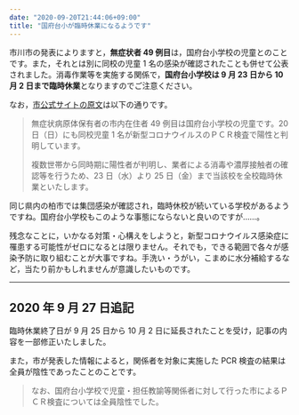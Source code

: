 ```yaml
---
date: "2020-09-20T21:44:06+09:00"
title: "国府台小が臨時休業になるようです"
---
```


市川市の発表によりますと，**無症状者 49 例目**は，国府台小学校の児童とのことです。また，それとは別に同校の児童 1 名の感染が確認されたことも併せて公表されました。消毒作業等を実施する関係で，**国府台小学校は 9 月 23 日から 10 月 2 日まで臨時休業**となりますのでご注意ください。

なお，[市公式サイトの原文](https://www.city.ichikawa.lg.jp/pub01/hasseijokyo.html)は以下の通りです。

> 無症状病原体保有者の市内在住者 49 例目は国府台小学校の児童です。20 日（日）にも同校児童 1 名が新型コロナウイルスのＰＣＲ検査で陽性と判明しています。
>
> 複数世帯から同時期に陽性者が判明し、業者による消毒や濃厚接触者の確認等を行うため、23 日（水）より 25 日（金）まで当該校を全校臨時休業といたします。

同じ県内の柏市では集団感染が確認され，臨時休校が続いている学校があるようですね。国府台小学校もこのような事態にならないと良いのですが……。

残念なことに，いかなる対策・心構えをしようと，新型コロナウイルス感染症に罹患する可能性がゼロになるとは限りません。それでも，できる範囲で各々が感染予防に取り組むことが大事ですね。手洗い・うがい，こまめに水分補給するなど，当たり前かもしれませんが意識したいものです。

---

## 2020 年 9 月 27 日追記

臨時休業終了日が 9 月 25 日から 10 月 2 日に延長されたことを受け，記事の内容を一部修正いたしました。

また，市が発表した情報によると，関係者を対象に実施した PCR 検査の結果は全員が陰性であったことのことです。

> なお、国府台小学校で児童・担任教諭等関係者に対して行った市によるＰＣＲ検査については全員陰性でした。

